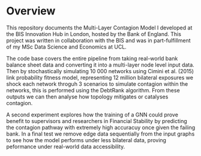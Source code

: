 # Overview 

This repository documents the Multi-Layer Contagion Model I developed at the BIS Innovation Hub in London, hosted by the Bank of England. This project was written in collaboration with the BIS and was in part-fulfillment of my MSc Data Science and Economics at UCL. 

The code base covers the entire pipeline from taking real-world bank balance sheet data and converting it into a multi-layer node level input data. Then by stochastically simulating 10 000 networks using Cimini et al. (2015) link probability fitness model, representing 12 million bilateral exposures we shock each network throguh 3 scenarios to simulate contagion within the networks, this is performed using the DebtRank algorithm. From these outputs we can then analyse how topology mitigates or catalyses contagion.

A second experiment explores how the training of a GNN could prove benefit to supervisors and researchers in Financial Stability by predicting the contagion pathway with extremely high accuracuy once given the failing bank. In a final test we remove edge data sequentially from the input graphs to see how the model performs under less bilateral data, proving peformance under real-world data accessibility.
